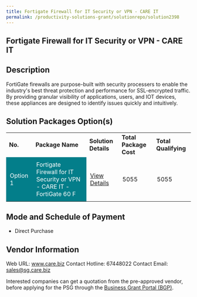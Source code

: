 ```yaml
---
title: Fortigate Firewall for IT Security or VPN - CARE IT
permalink: /productivity-solutions-grant/solutionrepo/solution2398
---
```


## Fortigate Firewall for IT Security or VPN - CARE IT

## Description

FortiGate firewalls are purpose-built with security processers to enable the industry's best threat protection and performance for SSL-encrypted traffic. By providing granular visibility of applications, users, and IOT devices, these appliances are designed to identify issues quickly and intuitively.

## Solution Packages Option(s)

<table>
<tr>
<td><b>No.</b></td>
<td><b>Package Name</b></td>
<td><b>Solution Details</b></td>
<td><b>Total Package Cost</b></td>
<td><b>Total Qualifying</b></td>
</tr>
<tr>
<td style='padding: 10px; background-color: #037E8A; color: #FFFFFF;'>Option 1</td>
<td style='padding: 10px; background-color: #037E8A; color: #FFFFFF;'>Fortigate Firewall for IT Security or VPN - CARE IT - FortiGate 60 F</td>
<td style='padding: 10px;'><a href='https://www.gobusiness.gov.sg/images/psg/Computer_Analysts_20200819_Desensitised_Annex_3_Part_2.pdf' target='_blank'>View Details</a></td>
<td style='padding: 10px;'>5055</td>
<td style='padding: 10px;'>5055</td>
</tr>
</table>

## Mode and Schedule of Payment

 - Direct Purchase

## Vendor Information

 Web URL: www.care.biz 
Contact Hotline: 67448022 
Contact Email: sales@sg.care.biz 


Interested companies can get a quotation from the pre-approved vendor, before applying for the PSG through the <a href='https://www.businessgrants.gov.sg/'>Business Grant Portal (BGP)</a>.

<script src="/jquery/resize-tables.js"></script>
